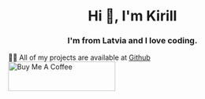 <html>
 <body>
   <h1 align="center">Hi 👋, I'm Kirill</h1>
<h3 align="center">I'm from Latvia and I love coding.</h3>

👨‍💻 All of my projects are available at [Github](Github)
<a href="https://www.buymeacoffee.com/kirillTheProgrammer" target="_blank"><img src="https://cdn.buymeacoffee.com/buttons/v2/default-yellow.png" alt="Buy Me A Coffee" style="height: 60px !important;width: 217px !important;" ></a>
<p align="left">
</p>

 </body>
</html>
